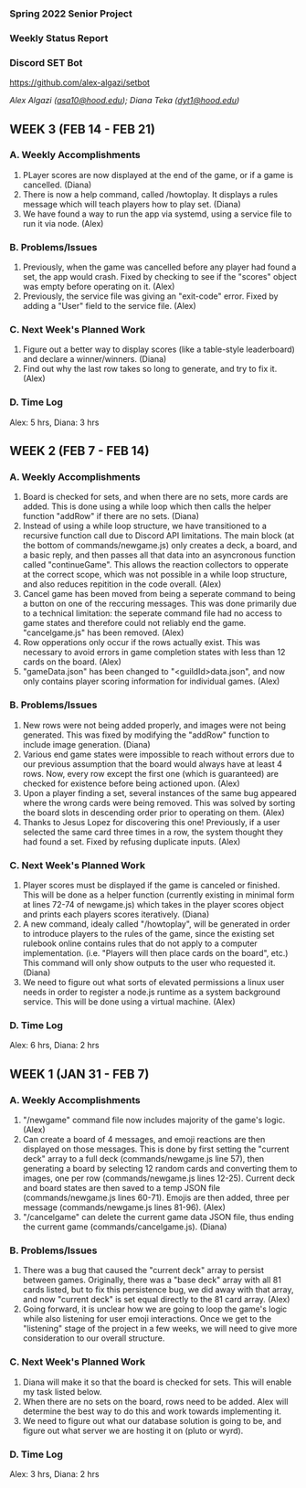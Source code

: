 ### **Spring 2022 Senior Project**

### **Weekly Status Report**

### **Discord SET Bot**

https://github.com/alex-algazi/setbot

*Alex Algazi (asa10@hood.edu); Diana Teka (dyt1@hood.edu)*

## WEEK 3 (FEB 14 - FEB 21)
### A. Weekly Accomplishments
1. PLayer scores are now displayed at the end of the game, or if a game is cancelled. (Diana)
2. There is now a help command, called /howtoplay. It displays a rules message which will teach players how to play set. (Diana)
3. We have found a way to run the app via systemd, using a service file to run it via node. (Alex)
### B. Problems/Issues
1. Previously, when the game was cancelled before any player had found a set, the app would crash. Fixed by checking to see if the "scores" object was empty before operating on it. (Alex)
2. Previously, the service file was giving an "exit-code" error. Fixed by adding a "User" field to the service file. (Alex)
### C. Next Week's Planned Work
1. Figure out a better way to display scores (like a table-style leaderboard) and declare a winner/winners. (Diana)
2. Find out why the last row takes so long to generate, and try to fix it. (Alex)
### D. Time Log
Alex: 5 hrs, Diana: 3 hrs

## WEEK 2 (FEB 7 - FEB 14)
### A. Weekly Accomplishments
1. Board is checked for sets, and when there are no sets, more cards are added. This is done using a while loop which then calls the helper function "addRow" if there are no sets. (Diana)
2. Instead of using a while loop structure, we have transitioned to a recursive function call due to Discord API limitations. The main block (at the bottom of commands/newgame.js) only creates a deck, a board, and a basic reply, and then passes all that data into an asyncronous function called "continueGame". This allows the reaction collectors to opperate at the correct scope, which was not possible in a while loop structure, and also reduces repitition in the code overall. (Alex)
3. Cancel game has been moved from being a seperate command to being a button on one of the reccuring messages. This was done primarily due to a technical limitation: the seperate command file had no access to game states and therefore could not reliably end the game. "cancelgame.js" has been removed. (Alex)
4. Row opperations only occur if the rows actually exist. This was necessary to avoid errors in game completion states with less than 12 cards on the board. (Alex)
5. "gameData.json" has been changed to "\<guildId\>data.json", and now only contains player scoring information for individual games. (Alex)
### B. Problems/Issues
1. New rows were not being added properly, and images were not being generated. This was fixed by modifying the "addRow" function to include image generation. (Diana)
2. Various end game states were impossible to reach without errors due to our previous assumption that the board would always have at least 4 rows. Now, every row except the first one (which is guaranteed) are checked for existence before being actioned upon. (Alex)
3. Upon a player finding a set, several instances of the same bug appeared where the wrong cards were being removed. This was solved by sorting the board slots in descending order prior to operating on them. (Alex)
4. Thanks to Jesus Lopez for discovering this one! Previously, if a user selected the same card three times in a row, the system thought they had found a set. Fixed by refusing duplicate inputs. (Alex)
### C. Next Week's Planned Work
1. Player scores must be displayed if the game is canceled or finished. This will be done as a helper function (currently existing in minimal form at lines 72-74 of newgame.js) which takes in the player scores object and prints each players scores iteratively. (Diana)
2. A new command, idealy called "/howtoplay", will be generated in order to introduce players to the rules of the game, since the existing set rulebook online contains rules that do not apply to a computer implementation. (i.e. "Players will then place cards on the board", etc.) This command will only show outputs to the user who requested it. (Diana)
3. We need to figure out what sorts of elevated permissions a linux user needs in order to register a node.js runtime as a system background service. This will be done using a virtual machine. (Alex)
### D. Time Log
Alex: 6 hrs, Diana: 2 hrs

## WEEK 1 (JAN 31 - FEB 7)
### A. Weekly Accomplishments
1. "/newgame" command file now includes majority of the game's logic. (Alex)
2. Can create a board of 4 messages, and emoji reactions are then displayed on those messages. This is done by first setting the "current deck" array to a full deck (commands/newgame.js line 57), then generating a board by selecting 12 random cards and converting them to images, one per row (commands/newgame.js lines 12-25). Current deck and board states are then saved to a temp JSON file (commands/newgame.js lines 60-71). Emojis are then added, three per message (commands/newgame.js lines 81-96). (Alex)
3. "/cancelgame" can delete the current game data JSON file, thus ending the current game (commands/cancelgame.js). (Diana)
### B. Problems/Issues
1. There was a bug that caused the "current deck" array to persist between games. Originally, there was a "base deck" array with all 81 cards listed, but to fix this persistence bug, we did away with that array, and now "current deck" is set equal directly to the 81 card array. (Alex)
2. Going forward, it is unclear how we are going to loop the game's logic while also listening for user emoji interactions. Once we get to the "listening" stage of the project in a few weeks, we will need to give more consideration to our overall structure.
### C. Next Week's Planned Work
1. Diana will make it so that the board is checked for sets. This will enable my task listed below.
2. When there are no sets on the board, rows need to be added. Alex will determine the best way to do this and work towards implementing it.
3. We need to figure out what our database solution is going to be, and figure out what server we are hosting it on (pluto or wyrd).
### D. Time Log
Alex: 3 hrs, Diana: 2 hrs

